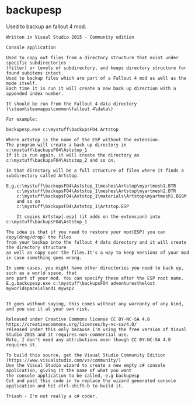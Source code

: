 # backupesp
Used to backup an fallout 4 mod.

    Written in Visual Studio 2015 - Community edition
        
    Console application
        
    Used to copy out files from a directory structure that exist under specific subdirectories
    (filter) or levels of subdirectory, and keeps directory structure for found subitems intact.
    Used to backup files which are part of a Fallout 4 mod as well as the mode itself.
    Each time it is run it will create a new back up direction with a appended index number.

    It should be run from the Fallout 4 data directory (\steam\steamapps\common\fallout 4\data\)

    For example:

    backupesp.exe c:\mystuff\backupsFO4 Artstop

    Where artstop is the name of the ESP without the extension.
    The program will create a back up directory in c:\mystuff\backupsFO4\Aststop_1
    If it is run again, it will create the directory as c:\mystuff\backupsFO4\Aststop_2 and so on.

    In that directory will be a full structure of files where it finds a subdirectory called Artstop.

    E.g.c:\mystuff\backupsFO4\Aststop_1\meshes\Artstop\myartmesh1.BTR
        c:\mystuff\backupsFO4\Aststop_1\meshes\Artstop\myartmesh2.BTR
        c:\mystuff\backupsFO4\Aststop_1\materials\Artstop\myartmesh1.BGSM
        and so on
        c:\mystuff\backupsFO4\Aststop_1\Artstop.ESP

        It copies Artstop[.esp] (it adds on the extension) into c:\mystuff\backupsFO4\Aststop_1

    The idea is that if you need to restore your mod(ESP) you can copy(drag/drop) the files
    from your backup into the fallout 4 data directory and it will create the directory structure
    as well as copy over the files.It's a way to keep versions of your mod in case something goes wrong.

    In some cases, you might have other directories you need to back up, such as a world space, that
    are part of your mod. You can specify these after the ESP root name.
    E.g.backupesp.exe c:\mystuff\backupsFO4 adventuresthelost myworldspaceisland1 mywsp2


    It goes without saying, this comes without any warranty of any kind, and you use it at your own risk.

    Released under Creative Commons license CC BY-NC-SA 4.0 https://creativecommons.org/licenses/by-nc-sa/4.0/
    released under this only because I'm using the free version of Visual Studio 2015 and it requires non-commercial use. 
    Note, I don't need any attributions even though CC BY-NC-SA 4.0 requires it.

    To build this source, get the Visual Studio Community Edition (https://www.visualstudio.com/vs/community/)
    Use the Visual Studio wizard to create a new empty c# console application, giving it the name of what you want
    the console application to be called, e.g backupesp
    Cut and past this code in to replace the wizard generated console application and hit ctrl-shift-b to build it.

    Triash - I'm not really a c# coder.
